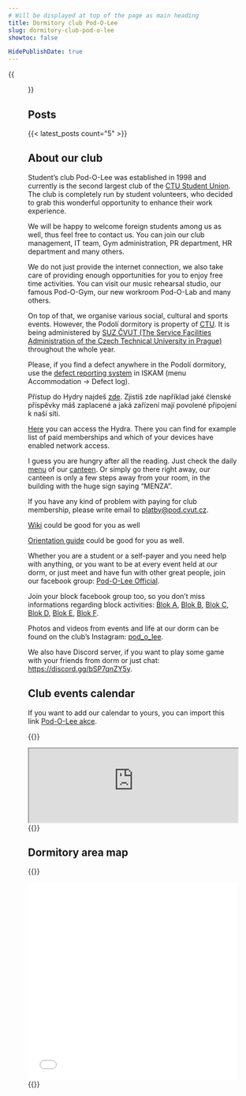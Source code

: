 ```yaml
---
# Will be displayed at top of the page as main heading
title: Dormitory club Pod-O-Lee
slug: dormitory-club-pod-o-lee
showtoc: false

HidePublishDate: true
---
```


{{<figure src="panorama.jpg" alt="Panorama" loading=eager >}}

## Posts

{{< latest_posts count="5" >}}

## About our club

Student’s club Pod-O-Lee was established in 1998 and currently is the second largest club of the [CTU Student Union](https://su.cvut.cz/). The club is completely run by student volunteers, who decided to grab this wonderful opportunity to enhance their work experience.

We will be happy to welcome foreign students among us as well, thus feel free to contact us. You can join our club management, IT team, Gym administration, PR department, HR department and many others.

We do not just provide the internet connection, we also take care of providing enough opportunities for you to enjoy free time activities. You can visit our music rehearsal studio, our famous Pod-O-Gym, our new workroom Pod-O-Lab and many others.

On top of that, we organise various social, cultural and sports events.
However, the Podolí dormitory is property of [CTU](https://cvut.cz/). It is being administered by [SUZ ČVUT (The Service Facilities Administration of the Czech Technical University in Prague)](https://www.suz.cvut.cz/koleje/koleje-podoli) throughout the whole year.

Please, if you find a defect anywhere in the Podolí dormitory, use the [defect reporting system](https://web.suz.cvut.cz/KnihaZavad) in ISKAM (menu Accommodation -> Defect log).

Přístup do Hydry najdeš [zde](https://hydra.pod.cvut.cz/). Zjistíš zde například jaké členské příspěvky máš zaplacené a jaká zařízení mají povolené připojení k naší síti.

[Here](https://hydra.pod.cvut.cz/) you can access the Hydra. There you can find for example list of paid memberships and which of your devices have enabled network access.

I guess you are hungry after all the reading. Just check the daily [menu](https://agata.suz.cvut.cz/jidelnicky/index.php?clPodsystem=4) of our [canteen](https://www.suz.cvut.cz/menzy/menza-podoli). Or simply go there right away, our canteen is only a few steps away from your room, in the building with the huge sign saying “MENZA”.

If you have any kind of problem with paying for club membership, please write email to <platby@pod.cvut.cz>.

[Wiki](https://wiki.pod.cvut.cz/en/start) could be good for you as well

[Orientation guide](AP_EN.pdf) could be good for you as well.

Whether you are a student or a self-payer and you need help with anything, or you want to be at every event held at our dorm, or just meet and have fun with other great people, join our facebook group: [Pod-O-Lee Official](https://www.facebook.com/groups/klub.Podolee/).

Join your block facebook group too, so you don’t miss informations regarding block activities: [Blok A](https://www.facebook.com/groups/A.Podolee/), [Blok B](https://www.facebook.com/groups/B.Podolee/), [Blok C](https://www.facebook.com/groups/C.Podolee/), [Blok D](https://www.facebook.com/groups/D.Podolee/), [Blok E](https://www.facebook.com/groups/E.Podolee/), [Blok F](https://www.facebook.com/groups/F.Podolee/).

Photos and videos from events and life at our dorm can be found on the club’s Instagram: [pod_o_lee](https://www.instagram.com/pod_o_lee/).

We also have Discord server, if you want to play some game with your friends from dorm or just chat: https://discord.gg/bSP7qnZY5y.

## Club events calendar

If you want to add our calendar to yours, you can import this link [Pod-O-Lee akce](https://cloud.pod.cvut.cz/remote.php/dav/public-calendars/666q8eA7DaPq6K6e?export).

{{<rawhtml>}}
<iframe id="pod-events-calendar" loading="lazy" width="100%" allowfullscreen=true src="https://cloud.pod.cvut.cz/index.php/apps/calendar/embed/666q8eA7DaPq6K6e"></iframe>
{{</rawhtml>}}

## Dormitory area map

{{<rawhtml>}}
<iframe loading="lazy" width="100%" height="400px" frameborder="0" allowfullscreen src="//umap.openstreetmap.fr/en/map/mapa-arealu-koleji-podoli_580764?scaleControl=false&miniMap=false&scrollWheelZoom=false&zoomControl=true&allowEdit=false&moreControl=true&searchControl=null&tilelayersControl=null&embedControl=null&datalayersControl=true&onLoadPanel=undefined&captionBar=false"></iframe>
{{</rawhtml>}}
